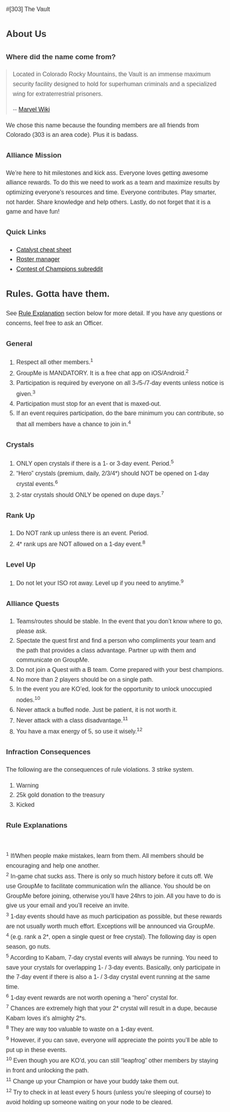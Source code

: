 ---
---
<style type="text/css">
body { color: #333; font: 16px/1.6 Helvetica, arial, sans-serif; }
body > * { max-width: 800px; margin-right: auto; margin-left: auto; }
body > *:first-child, body > *:last-child { margin-top: 50px; }
</style>

#[303] The Vault

## About Us

### Where did the name come from?

>Located in Colorado Rocky Mountains, the Vault is an immense maximum security facility designed to hold for superhuman criminals and a specialized wing for extraterrestrial prisoners.
>
> -- [Marvel Wiki](http://marvel.wikia.com/wiki/Vault_(Prison))

We chose this name because the founding members are all friends from Colorado (303 is an area code). Plus it is badass.

### Alliance Mission

We’re here to hit milestones and kick ass. Everyone loves getting awesome alliance rewards. To do this we need to work as a team and maximize results by optimizing everyone’s resources and time. Everyone contributes. Play smarter, not harder. Share knowledge and help others. Lastly, do not forget that it is a game and have fun!

### Quick Links

* [Catalyst cheat sheet](http://i.imgur.com/uRuWQe3.jpg)
* [Roster manager](http://gabriel-hook.github.io/contest-of-champions/)
* [Contest of Champions subreddit](https://www.reddit.com/r/ContestOfChampions/)

## Rules. Gotta have them.

See [Rule Explanation](#rule-explanations) section below for more detail. If you have any questions or concerns, feel free to ask an Officer.

### General

1. Respect all other members.<sup>1</sup>
2. GroupMe is MANDATORY. It is a free chat app on iOS/Android.<sup>2</sup>
3. Participation is required by everyone on all 3-/5-/7-day events unless notice is given.<sup>3</sup>
4. Participation must stop for an event that is maxed-out.
5. If an event requires participation, do the bare minimum you can contribute, so that all members have a chance to join in.<sup>4</sup>

### Crystals

1. ONLY open crystals if there is a 1- or 3-day event. Period.<sup>5</sup>
2. “Hero” crystals (premium, daily, 2/3/4*) should NOT be opened on 1-day crystal events.<sup>6</sup>
3. 2-star crystals should ONLY be opened on dupe days.<sup>7</sup>

### Rank Up

1. Do NOT rank up unless there is an event. Period.
2. 4* rank ups are NOT allowed on a 1-day event.<sup>8</sup>

### Level Up

1. Do not let your ISO rot away. Level up if you need to anytime.<sup>9

### Alliance Quests

1. Teams/routes should be stable. In the event that you don’t know where to go, please ask.
2. Spectate the quest first and find a person who compliments your team and the path that provides a class advantage. Partner up with them and communicate on GroupMe.
3. Do not join a Quest with a B team. Come prepared with your best champions.
4. No more than 2 players should be on a single path.
5. In the event you are KO’ed, look for the opportunity to unlock unoccupied nodes.<sup>10</sup>
6. Never attack a buffed node. Just be patient, it is not worth it.
7. Never attack with a class disadvantage.<sup>11</sup>
8. You have a max energy of 5, so use it wisely.<sup>12</sup>

### Infraction Consequences

The following are the consequences of rule violations. 3 strike system.

1. Warning
2. 25k gold donation to the treasury
3. Kicked


### Rule Explanations

<sup>1</sup>  If/When people make mistakes, learn from them. All members should be encouraging and help one another.  
<sup>2</sup>  In-game chat sucks ass. There is only so much history before it cuts off. We use GroupMe to facilitate communication w/in the alliance. You should be on GroupMe before joining, otherwise you’ll have 24hrs to join. All you have to do is give us your email and you’ll receive an invite.  
<sup>3</sup>  1-day events should have as much participation as possible, but these rewards are not usually worth much effort. Exceptions will be announced via GroupMe.  
<sup>4</sup>  (e.g. rank a 2\*, open a single quest or free crystal). The following day is open season, go nuts.  
<sup>5</sup>  According to Kabam, 7-day crystal events will always be running. You need to save your crystals for overlapping 1- / 3-day events. Basically, only participate in the 7-day event if there is also a 1- / 3-day crystal event running at the same time.  
<sup>6</sup>  1-day event rewards are not worth opening a “hero” crystal for.  
<sup>7</sup>  Chances are extremely high that your 2\* crystal will result in a dupe, because Kabam loves it’s almighty 2\*s.  
<sup>8</sup>  They are way too valuable to waste on a 1-day event.  
<sup>9</sup>  However, if you can save, everyone will appreciate the points you’ll be able to put up in these events.  
<sup>10</sup>  Even though you are KO’d, you can still “leapfrog” other members by staying in front and unlocking the path.  
<sup>11</sup>  Change up your Champion or have your buddy take them out.  
<sup>12</sup>  Try to check in at least every 5 hours (unless you’re sleeping of course) to avoid holding up someone waiting on your node to be cleared.  
